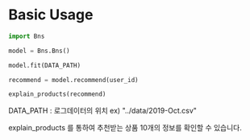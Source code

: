 # Basic Usage  
```python
import Bns  

model = Bns.Bns()

model.fit(DATA_PATH)

recommend = model.recommend(user_id)

explain_products(recommend)
```

DATA_PATH : 로그데이터의 위치 ex) "../data/2019-Oct.csv"

explain_products 를 통하여 추천받는 상품 10개의 정보를 확인할 수 있습니다.
